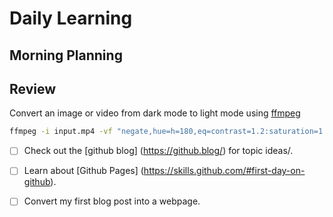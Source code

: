 
# Daily Learning
## Morning Planning 
## Review
Convert an image or video from dark mode to light mode using [ffmpeg](https://www.ffmpeg.org)

```bash
ffmpeg -i input.mp4 -vf "negate,hue=h=180,eq=contrast=1.2:saturation=1.1" output.mp4
```

- [ ] Check out the [github blog] (https://github.blog/) for topic ideas/.
- [ ] Learn about [Github Pages] (https://skills.github.com/#first-day-on-github).
- [ ] Convert my first blog post into a  webpage.

 
